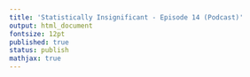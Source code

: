```yaml
---
title: 'Statistically Insignificant - Episode 14 (Podcast)'
output: html_document
fontsize: 12pt
published: true
status: publish
mathjax: true
---
```


<p align="center">
	<div class="sounder-widget" data-url="https://embed.sounder.fm/play/247472" style="width: 100%; height: 100%;"></div> <script> (function() { var qs, js, q, s, d = document, gi = d.getElementById, ce = d.createElement, gt = d.getElementsByTagName, id = 'soun_der', b = 'https://embed.sounder.fm'; if (!gi.call(d, id)) { js = ce.call(d, 'script'); js.id = id; js.src = b + '/embed.js'; q = gt.call(d, 'script')[0]; q.parentNode.insertBefore(js, q);}})(); </script> <div style=" font-family: Sans-Serif; font-size: 12px; color: #999; opacity: 0.5; padding-top: 5px;"> powered by <a href="https://sounder.fm?utm_campaign=saas&utm_source=sounder.fm-Episode&utm_medium=sounder&utm_content=sounder-embedded-poweredbysounder&utm_term=EN" style="color: #999;" target="_blank">Sounder</a></div>
</p>



In the 14th episode of the [Statistically Insignificant podcast](https://statisticallyinsignificant.sounder.fm/show/statistically-insignificant) Jaryd and I are joined by Albert Tam who works as a Data & Risk Management Professional. In this interesting conversation, Albert explains the principles that underlie the risk management framework and how this is used in practice. We also discuss the challenges associated with managing data and why the Pan American Games are underrated.